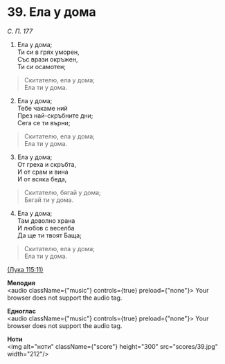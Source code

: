 # 39. Ела у дома  

*С. П. 177*  

1. Ела у дома;  
Ти си в грях уморен,  
Със врази окръжен,  
Ти си осамотен;  

> Скитателю, ела у дома;  
> Ела ти у дома.  

2. Ела у дома;  
Тебе чакаме ний  
През най-скръбните дни;  
Сега се ти върни;  

> Скитателю, ела у дома;  
> Ела ти у дома.  

3. Ела у дома;  
От греха и скръбта,  
И от срам и вина  
И от всяка беда,  

> Скитателю, бягай у дома;  
> Бягай ти у дома.  

4. Ела у дома;  
Там доволно храна  
И любов с веселба  
Да ще ти твоят Баща;  

> Скитателю, ела у дома;  
> Ела ти у дома.  

[(Лука 115:11)](http://biblia.bg/index.php?k=42&g=115&s=11)  

__Мелодия__  
<audio className={"music"} controls={true} preload={"none"}><source src="mp3/39.mp3" type="audio/mpeg"/>
Your browser does not support the audio tag.
</audio>  

__Едноглас__  
<audio className={"music"} controls={true} preload={"none"}><source src="transp/39.mp3" type="audio/mpeg"/>
Your browser does not support the audio tag.
</audio>  

__Ноти__  
<img alt="ноти" className={"score"} height="300" src="scores/39.jpg" width="212"/>
